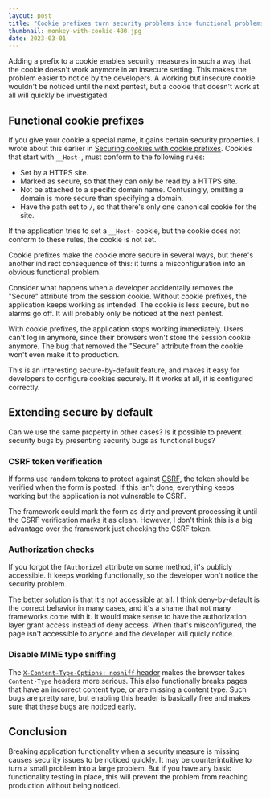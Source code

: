 ```yaml
---
layout: post
title: "Cookie prefixes turn security problems into functional problems"
thumbnail: monkey-with-cookie-480.jpg
date: 2023-03-01
---
```


Adding a prefix to a cookie enables security measures in such a way that the cookie doesn't work anymore in an insecure setting. This makes the problem easier to notice by the developers. A working but insecure cookie wouldn't be noticed until the next pentest, but a cookie that doesn't work at all will quickly be investigated.

<!-- photo source: https://pixabay.com/nl/photos/eekhoorn-aap-aap-%c3%a4ffchen-exotisch-1438533/ -->

## Functional cookie prefixes

If you give your cookie a special name, it gains certain security properties. I wrote about this earlier in [Securing cookies with cookie prefixes](/2017/02/09/cookie-prefixes/). Cookies that start with `__Host-`, must conform to the following rules:

* Set by a HTTPS site.
* Marked as secure, so that they can only be read by a HTTPS site.
* Not be attached to a specific domain name. Confusingly, omitting a domain is more secure than specifying a domain.
* Have the path set to `/`, so that there's only one canonical cookie for the site.

If the application tries to set a `__Host-` cookie, but the cookie does not conform to these rules, the cookie is not set.

Cookie prefixes make the cookie more secure in several ways, but there's another indirect consequence of this: it turns a misconfiguration into an obvious functional problem.

Consider what happens when a developer accidentally removes the "Secure" attribute from the session cookie. Without cookie prefixes, the application keeps working as intended. The cookie is less secure, but no alarms go off. It will probably only be noticed at the next pentest.

With cookie prefixes, the application stops working immediately. Users can't log in anymore, since their browsers won't store the session cookie anymore. The bug that removed the "Secure" attribute from the cookie won't even make it to production.

This is an interesting secure-by-default feature, and makes it easy for developers to configure cookies securely. If it works at all, it is configured correctly.

## Extending secure by default

Can we use the same property in other cases? Is it possible to prevent security bugs by presenting security bugs as functional bugs?

### CSRF token verification

If forms use random tokens to protect against [CSRF](/2019/01/09/csrf/), the token should be verified when the form is posted. If this isn't done, everything keeps working but the application is not vulnerable to CSRF.

The framework could mark the form as dirty and prevent processing it until the CSRF verification marks it as clean. However, I don't think this is a big advantage over the framework just checking the CSRF token.

### Authorization checks

If you forgot the `[Authorize]` attribute on some method, it's publicly accessible. It keeps working functionally, so the developer won't notice the security problem.

The better solution is that it's not accessible at all. I think deny-by-default is the correct behavior in many cases, and it's a shame that not many frameworks come with it. It would make sense to have the authorization layer grant access instead of deny access. When that's misconfigured, the page isn't accessible to anyone and the developer will quicly notice.

### Disable MIME type sniffing

The [`X-Content-Type-Options: nosniff` header](/2023/03/29/mime-type-sniffing-x-content-type-options-nosniff/) makes the browser takes `Content-Type` headers more serious. This also functionally breaks pages that have an incorrect content type, or are missing a content type. Such bugs are pretty rare, but enabling this header is basically free and makes sure that these bugs are noticed early.

## Conclusion

Breaking application functionality when a security measure is missing causes security issues to be noticed quickly. It may be counterintuitive to turn a small problem into a large problem. But if you have any basic functionality testing in place, this will prevent the problem from reaching production without being noticed.

